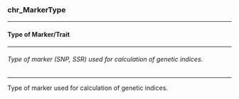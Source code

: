 ### chr_MarkerType



------
#### Type of Marker/Trait



------
###### Type of marker (SNP, SSR) used for calculation of genetic indices.



------
Type of marker used for calculation of genetic indices.
